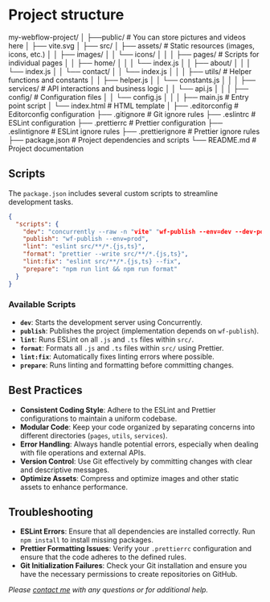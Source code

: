 # Project structure

my-webflow-project/
│
├──public/                      # You can store pictures and videos here
│   ├── vite.svg
│
├── src/
│   ├── assets/                 # Static resources (images, icons, etc.)
│   │   ├── images/
│   │   └── icons/
│   │
│   ├── pages/                  # Scripts for individual pages
│   │   ├── home/
│   │   │   └── index.js
│   │   ├── about/
│   │   │   └── index.js
│   │   └── contact/
│   │       └── index.js
│   │
│   ├── utils/                  # Helper functions and constants
│   │   ├── helper.js
│   │   └── constants.js
│   │
│   ├── services/               # API interactions and business logic
│   │   └── api.js
│   │
│   ├── config/                 # Configuration files
│   │   └── config.js
│   │
│   ├── main.js                 # Entry point script
│   └── index.html              # HTML template
│
├── .editorconfig              # Editorconfig configuration
├── .gitignore                 # Git ignore rules
├── .eslintrc                  # ESLint configuration
├── .prettierrc                # Prettier configuration
├── .eslintignore              # ESLint ignore rules
├── .prettierignore            # Prettier ignore rules
├── package.json               # Project dependencies and scripts
└── README.md                  # Project documentation

## Scripts

The `package.json` includes several custom scripts to streamline development tasks.

```json
{
  "scripts": {
    "dev": "concurrently --raw -n "vite" "wf-publish --env=dev --dev-port=5173"",
    "publish": "wf-publish --env=prod",
    "lint": "eslint src/**/*.{js,ts}",
    "format": "prettier --write src/**/*.{js,ts}",
    "lint:fix": "eslint src/**/*.{js,ts} --fix",
    "prepare": "npm run lint && npm run format"
  }
}
```

### Available Scripts

- **`dev`**: Starts the development server using Concurrently.
- **`publish`**: Publishes the project (implementation depends on `wf-publish`).
- **`lint`**: Runs ESLint on all `.js` and `.ts` files within `src/`.
- **`format`**: Formats all `.js` and `.ts` files within `src/` using Prettier.
- **`lint:fix`**: Automatically fixes linting errors where possible.
- **`prepare`**: Runs linting and formatting before committing changes.

## Best Practices

- **Consistent Coding Style**: Adhere to the ESLint and Prettier configurations to maintain a uniform codebase.
- **Modular Code**: Keep your code organized by separating concerns into different directories (`pages`, `utils`, `services`).
- **Error Handling**: Always handle potential errors, especially when dealing with file operations and external APIs.
- **Version Control**: Use Git effectively by committing changes with clear and descriptive messages.
- **Optimize Assets**: Compress and optimize images and other static assets to enhance performance.

## Troubleshooting

- **ESLint Errors**: Ensure that all dependencies are installed correctly. Run `npm install` to install missing packages.
- **Prettier Formatting Issues**: Verify your `.prettierrc` configuration and ensure that the code adheres to the defined rules.
- **Git Initialization Failures**: Check your Git installation and ensure you have the necessary permissions to create repositories on GitHub.

*Please [contact me](mailto:mailmetelev@gmail.com) with any questions or for additional help.*